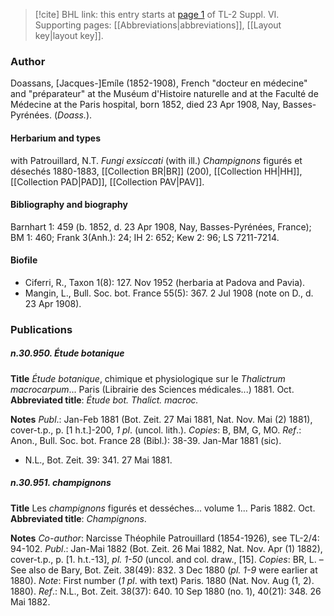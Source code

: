 > [!cite] BHL link: this entry starts at [page 1](https://www.biodiversitylibrary.org/item/103835#page/11/mode/1up) of TL-2 Suppl. VI.
> Supporting pages: [[Abbreviations|abbreviations]], [[Layout key|layout key]].

### Author

Doassans, \[Jacques-\]Emíle (1852-1908), French "docteur en médecine" and "préparateur" at the Muséum d'Histoire naturelle and at the Faculté de Médecine at the Paris hospital, born 1852, died 23 Apr 1908, Nay, Basses-Pyrénées. (*Doass.*).

#### Herbarium and types

with Patrouillard, N.T. *Fungi exsiccati* (with ill.) *Champignons* figurés et désechés 1880-1883, [[Collection BR|BR]] (200), [[Collection HH|HH]], [[Collection PAD|PAD]], [[Collection PAV|PAV]].

#### Bibliography and biography

Barnhart 1: 459 (b. 1852, d. 23 Apr 1908, Nay, Basses-Pyrénées, France); BM 1: 460; Frank 3(Anh.): 24; IH 2: 652; Kew 2: 96; LS 7211-7214.

#### Biofile

- Ciferri, R., Taxon 1(8): 127. Nov 1952 (herbaria at Padova and Pavia).
- Mangin, L., Bull. Soc. bot. France 55(5): 367. 2 Jul 1908 (note on D., d. 23 Apr 1908).

### Publications

##### n.30.950. Étude botanique

**Title**
*Étude botanique*, chimique et physiologique sur le *Thalictrum macrocarpum*... Paris (Librairie des Sciences médicales...) 1881. Oct.
**Abbreviated title**: *Étude bot. Thalict. macroc.*

**Notes**
*Publ*.: Jan-Feb 1881 (Bot. Zeit. 27 Mai 1881, Nat. Nov. Mai (2) 1881), cover-t.p., p. \[1 h.t.\]-200, *1 pl*. (uncol. lith.). *Copies*: B, BM, G, MO.
*Ref*.: Anon., Bull. Soc. bot. France 28 (Bibl.): 38-39. Jan-Mar 1881 (sic).
- N.L., Bot. Zeit. 39: 341. 27 Mai 1881.

##### n.30.951. champignons

**Title**
Les *champignons* figurés et desséches... volume 1... Paris 1882. Oct.
**Abbreviated title**: *Champignons*.

**Notes**
*Co-author*: Narcisse Théophile Patrouillard (1854-1926), see TL-2/4: 94-102.
*Publ*.: Jan-Mai 1882 (Bot. Zeit. 26 Mai 1882, Nat. Nov. Apr (1) 1882), cover-t.p., p. \[1. h.t.-13\], *pl. 1-50* (uncol. and col. draw., \[15\]. *Copies*: BR, L. – See also de Bary, Bot. Zeit. 38(49): 832. 3 Dec 1880 (*pl. 1-9* were earlier at 1880).
*Note*: First number (*1 pl*. with text) Paris. 1880 (Nat. Nov. Aug (1, 2). 1880).
*Ref*.: N.L., Bot. Zeit. 38(37): 640. 10 Sep 1880 (no. 1), 40(21): 348. 26 Mai 1882.


